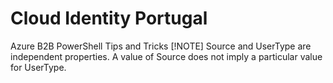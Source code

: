 # Cloud Identity Portugal


Azure B2B PowerShell Tips and Tricks
[!NOTE] Source and UserType are independent properties. A value of Source does not imply a particular value for UserType.
